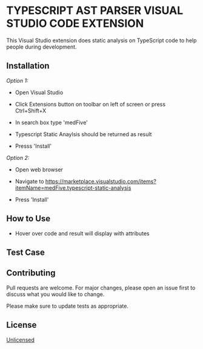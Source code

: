 
# TYPESCRIPT AST PARSER VISUAL STUDIO CODE EXTENSION

This Visual Studio extension does static analysis on TypeScript code to help people during development.

## Installation

*Option 1:*

* Open Visual Studio

* Click Extensions button on toolbar on left of screen or press Ctrl+Shift+X

* In search box type 'medFive'

* Typescript Static Anaylsis should be returned as result

* Presss 'Install'

*Option 2:*

* Open web browser

* Navigate to https://marketplace.visualstudio.com/items?itemName=medFive.typescript-static-analysis

* Press 'Install'

## How to Use

* Hover over code and result will display with attributes

## Test Case


## Contributing
Pull requests are welcome. For major changes, please open an issue first to discuss what you would like to change.

Please make sure to update tests as appropriate.

## License
[Unlicensed](https://unlicense.org/)

